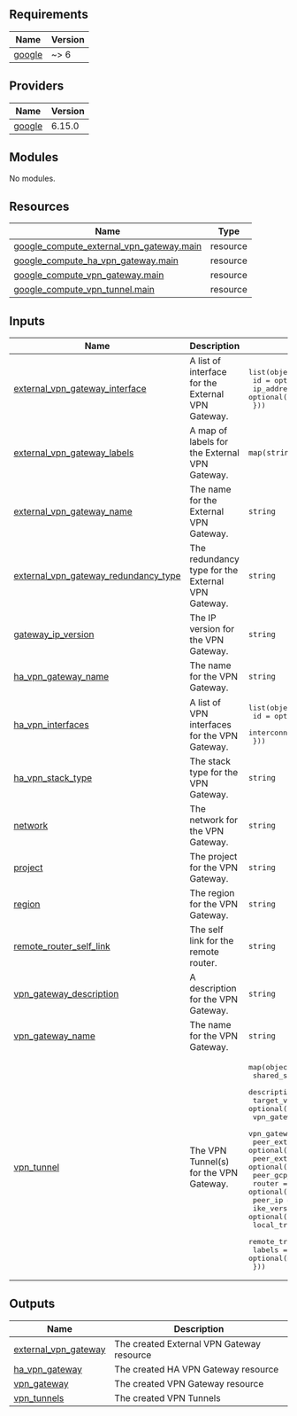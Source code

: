 ## Requirements

| Name | Version |
|------|---------|
| <a name="requirement_google"></a> [google](#requirement\_google) | ~> 6 |

## Providers

| Name | Version |
|------|---------|
| <a name="provider_google"></a> [google](#provider\_google) | 6.15.0 |

## Modules

No modules.

## Resources

| Name | Type |
|------|------|
| [google_compute_external_vpn_gateway.main](https://registry.terraform.io/providers/hashicorp/google/latest/docs/resources/compute_external_vpn_gateway) | resource |
| [google_compute_ha_vpn_gateway.main](https://registry.terraform.io/providers/hashicorp/google/latest/docs/resources/compute_ha_vpn_gateway) | resource |
| [google_compute_vpn_gateway.main](https://registry.terraform.io/providers/hashicorp/google/latest/docs/resources/compute_vpn_gateway) | resource |
| [google_compute_vpn_tunnel.main](https://registry.terraform.io/providers/hashicorp/google/latest/docs/resources/compute_vpn_tunnel) | resource |

## Inputs

| Name | Description | Type | Default | Required |
|------|-------------|------|---------|:--------:|
| <a name="input_external_vpn_gateway_interface"></a> [external\_vpn\_gateway\_interface](#input\_external\_vpn\_gateway\_interface) | A list of interface for the External VPN Gateway. | <pre>list(object({<br>    id         = optional(string)<br>    ip_address = optional(string)<br>  }))</pre> | `null` | no |
| <a name="input_external_vpn_gateway_labels"></a> [external\_vpn\_gateway\_labels](#input\_external\_vpn\_gateway\_labels) | A map of labels for the External VPN Gateway. | `map(string)` | `null` | no |
| <a name="input_external_vpn_gateway_name"></a> [external\_vpn\_gateway\_name](#input\_external\_vpn\_gateway\_name) | The name for the External VPN Gateway. | `string` | `null` | no |
| <a name="input_external_vpn_gateway_redundancy_type"></a> [external\_vpn\_gateway\_redundancy\_type](#input\_external\_vpn\_gateway\_redundancy\_type) | The redundancy type for the External VPN Gateway. | `string` | `"SINGLE_IP_INTERNALLY_REDUNDANT"` | no |
| <a name="input_gateway_ip_version"></a> [gateway\_ip\_version](#input\_gateway\_ip\_version) | The IP version for the VPN Gateway. | `string` | `"IPV4"` | no |
| <a name="input_ha_vpn_gateway_name"></a> [ha\_vpn\_gateway\_name](#input\_ha\_vpn\_gateway\_name) | The name for the VPN Gateway. | `string` | `null` | no |
| <a name="input_ha_vpn_interfaces"></a> [ha\_vpn\_interfaces](#input\_ha\_vpn\_interfaces) | A list of VPN interfaces for the VPN Gateway. | <pre>list(object({<br>    id                      = optional(string)<br>    interconnect_attachment = optional(string)<br>  }))</pre> | `[]` | no |
| <a name="input_ha_vpn_stack_type"></a> [ha\_vpn\_stack\_type](#input\_ha\_vpn\_stack\_type) | The stack type for the VPN Gateway. | `string` | `"IPV4_ONLY"` | no |
| <a name="input_network"></a> [network](#input\_network) | The network for the VPN Gateway. | `string` | n/a | yes |
| <a name="input_project"></a> [project](#input\_project) | The project for the VPN Gateway. | `string` | n/a | yes |
| <a name="input_region"></a> [region](#input\_region) | The region for the VPN Gateway. | `string` | n/a | yes |
| <a name="input_remote_router_self_link"></a> [remote\_router\_self\_link](#input\_remote\_router\_self\_link) | The self link for the remote router. | `string` | `null` | no |
| <a name="input_vpn_gateway_description"></a> [vpn\_gateway\_description](#input\_vpn\_gateway\_description) | A description for the VPN Gateway. | `string` | `null` | no |
| <a name="input_vpn_gateway_name"></a> [vpn\_gateway\_name](#input\_vpn\_gateway\_name) | The name for the VPN Gateway. | `string` | `null` | no |
| <a name="input_vpn_tunnel"></a> [vpn\_tunnel](#input\_vpn\_tunnel) | The VPN Tunnel(s) for the VPN Gateway. | <pre>map(object({<br>    shared_secret                   = optional(string)<br>    description                     = optional(string)<br>    target_vpn_gateway              = optional(string)<br>    vpn_gateway                     = optional(string)<br>    vpn_gateway_interface           = optional(string)<br>    peer_external_gateway           = optional(string)<br>    peer_external_gateway_interface = optional(string)<br>    peer_gcp_gateway                = optional(string)<br>    router                          = optional(string)<br>    peer_ip                         = optional(string)<br>    ike_version                     = optional(string)<br>    local_traffic_selector          = optional(list(string))<br>    remote_traffic_selector         = optional(list(string))<br>    labels                          = optional(map(string))<br>  }))</pre> | `{}` | no |

## Outputs

| Name | Description |
|------|-------------|
| <a name="output_external_vpn_gateway"></a> [external\_vpn\_gateway](#output\_external\_vpn\_gateway) | The created External VPN Gateway resource |
| <a name="output_ha_vpn_gateway"></a> [ha\_vpn\_gateway](#output\_ha\_vpn\_gateway) | The created HA VPN Gateway resource |
| <a name="output_vpn_gateway"></a> [vpn\_gateway](#output\_vpn\_gateway) | The created VPN Gateway resource |
| <a name="output_vpn_tunnels"></a> [vpn\_tunnels](#output\_vpn\_tunnels) | The created VPN Tunnels |
